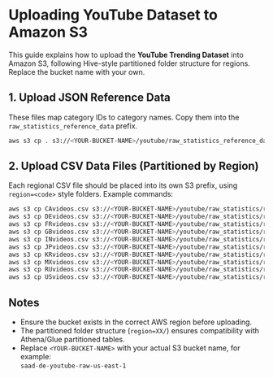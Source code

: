 # Uploading YouTube Dataset to Amazon S3

This guide explains how to upload the **YouTube Trending Dataset** into Amazon S3, following Hive-style partitioned folder structure for regions. Replace the bucket name with your own.

## 1. Upload JSON Reference Data

These files map category IDs to category names. Copy them into the `raw_statistics_reference_data` prefix.

```bash
aws s3 cp . s3://<YOUR-BUCKET-NAME>/youtube/raw_statistics_reference_data/   --recursive --exclude "*" --include "*.json"
```

## 2. Upload CSV Data Files (Partitioned by Region)

Each regional CSV file should be placed into its own S3 prefix, using `region=<code>` style folders. Example commands:

```bash
aws s3 cp CAvideos.csv s3://<YOUR-BUCKET-NAME>/youtube/raw_statistics/region=ca/
aws s3 cp DEvideos.csv s3://<YOUR-BUCKET-NAME>/youtube/raw_statistics/region=de/
aws s3 cp FRvideos.csv s3://<YOUR-BUCKET-NAME>/youtube/raw_statistics/region=fr/
aws s3 cp GBvideos.csv s3://<YOUR-BUCKET-NAME>/youtube/raw_statistics/region=gb/
aws s3 cp INvideos.csv s3://<YOUR-BUCKET-NAME>/youtube/raw_statistics/region=in/
aws s3 cp JPvideos.csv s3://<YOUR-BUCKET-NAME>/youtube/raw_statistics/region=jp/
aws s3 cp KRvideos.csv s3://<YOUR-BUCKET-NAME>/youtube/raw_statistics/region=kr/
aws s3 cp MXvideos.csv s3://<YOUR-BUCKET-NAME>/youtube/raw_statistics/region=mx/
aws s3 cp RUvideos.csv s3://<YOUR-BUCKET-NAME>/youtube/raw_statistics/region=ru/
aws s3 cp USvideos.csv s3://<YOUR-BUCKET-NAME>/youtube/raw_statistics/region=us/
```

## Notes

- Ensure the bucket exists in the correct AWS region before uploading.
- The partitioned folder structure (`region=XX/`) ensures compatibility with Athena/Glue partitioned tables.
- Replace `<YOUR-BUCKET-NAME>` with your actual S3 bucket name, for example:  
  `saad-de-youtube-raw-us-east-1`
